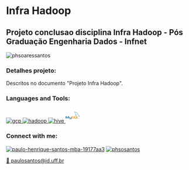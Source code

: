 # Infra Hadoop
## Projeto conclusao disciplina Infra Hadoop  - Pós Graduação Engenharia Dados - Infnet

<p align="left"> <img src="https://komarev.com/ghpvc/?username=phsoaressantos&label=Profile%20views&color=0e75b6&style=flat" alt="phsoaressantos" /> </p>


<h3 align="left">Detalhes projeto:</h3>
<p align="left">
Descritos no documento "Projeto Infra Hadoop".
</p>

<h3 align="left">Languages and Tools:</h3>

<p align="left">
<a href="https://cloud.google.com" target="_blank" rel="noreferrer"> <img src="https://www.vectorlogo.zone/logos/google_cloud/google_cloud-icon.svg" alt="gcp" width="40" height="40"/> </a> <a href="https://hadoop.apache.org/" target="_blank" rel="noreferrer"> <img src="https://www.vectorlogo.zone/logos/apache_hadoop/apache_hadoop-icon.svg" alt="hadoop" width="40" height="40"/> </a> <a href="https://hive.apache.org/" target="_blank" rel="noreferrer"> <img src="https://www.vectorlogo.zone/logos/apache_hive/apache_hive-icon.svg" alt="hive" width="40" height="40"/> </a> <a href="https://www.mysql.com/" target="_blank" rel="noreferrer"> <img src="https://raw.githubusercontent.com/devicons/devicon/master/icons/mysql/mysql-original-wordmark.svg" alt="mysql" width="40" height="40"/> </a> 
</p>


<h3 align="left">Connect with me:</h3>
<p align="left">
<a href="https://linkedin.com/in/paulo-henrique-santos-mba-19177aa3" target="blank"><img align="center" src="https://raw.githubusercontent.com/rahuldkjain/github-profile-readme-generator/master/src/images/icons/Social/linked-in-alt.svg" alt="paulo-henrique-santos-mba-19177aa3" height="30" width="40" /></a>
<a href="https://kaggle.com/phsosantos" target="blank"><img align="center" src="https://raw.githubusercontent.com/rahuldkjain/github-profile-readme-generator/master/src/images/icons/Social/kaggle.svg" alt="phsosantos" height="30" width="40" /></a>
</p>

<p align="left">
  
  <a href="mailto:paulosantos@id.uff.br">📧 paulosantos@id.uff.br</a>
  
</p>

